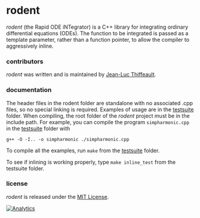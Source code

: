 # rodent

*rodent* (the Rapid ODE iNTegrator) is a C++ library for integrating ordinary differential equations (ODEs).  The function to be integrated is passed as a template parameter, rather than a function pointer, to allow the compiler to aggressively inline.

### contributors

*rodent* was written and is maintained by [Jean-Luc Thiffeault][1].

### documentation

The header files in the rodent folder are standalone with no associated .cpp files, so no special linking is required.  Examples of usage are in the [testsuite][2] folder.  When compiling, the root folder of the *rodent* project must be in the include path.  For example, you can compile the program `simpharmonic.cpp` in the [testsuite][2] folder with
```
g++ -O -I.. -o simpharmonic ./simpharmonic.cpp
```
To compile all the examples, run `make` from the [testsuite][2] folder.

To see if inlining is working properly, type `make inline_test` from the testsuite folder.

### license

*rodent* is released under the [MIT License][3].

[1]: http://www.math.wisc.edu/~jeanluc/
[2]: https://github.com/jeanluct/rodent/raw/master/testsuite
[3]: https://github.com/jeanluct/rodent/raw/master/LICENSE

[![Analytics](https://ga-beacon.appspot.com/UA-58116885-1/rodent/readme)](https://github.com/igrigorik/ga-beacon)
